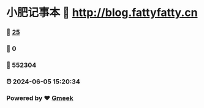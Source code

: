 # 小肥记事本 :link: http://blog.fattyfatty.cn 
### :page_facing_up: [25](http://blog.fattyfatty.cn/tag.html) 
### :speech_balloon: 0 
### :hibiscus: 552304 
### :alarm_clock: 2024-06-05 15:20:34 
### Powered by :heart: [Gmeek](https://github.com/Meekdai/Gmeek)
